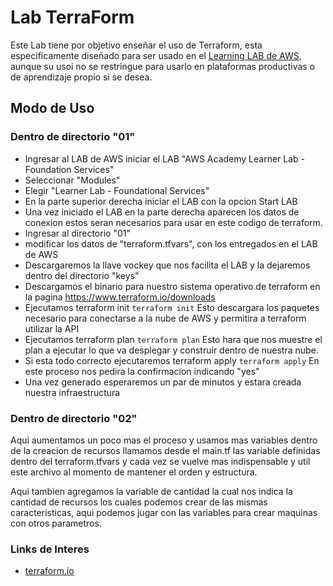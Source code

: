 # Lab TerraForm
Este Lab tiene por objetivo enseñar el uso de Terraform, esta especificamente diseñado para ser usado en el [Learning LAB de AWS](https://www.awsacademy.com/LMS_Login), aunque su usoi no se restringue para usarlo en plataformas productivas o de aprendizaje propio si se desea.

## Modo de Uso

### Dentro de directorio "01"

* Ingresar al LAB de AWS iniciar el LAB "AWS Academy Learner Lab - Foundation Services"
* Seleccionar "Modules"
* Elegir "Learner Lab - Foundational Services"
* En la parte superior derecha iniciar el LAB con la opcion Start LAB
* Una vez iniciado el LAB en la parte derecha aparecen los datos de conexion estos seran necesarios para usar en este codigo de terraform.
* Ingresar al directorio "01"
* modificar los datos de "terraform.tfvars", con los entregados en el LAB de AWS
* Descargaremos la llave vockey que nos facilita el LAB y la dejaremos dentro del directorio "keys"
* Descargamos el binario para nuestro sistema operativo de terraform en la pagina https://www.terraform.io/downloads
* Ejecutamos terraform init
``terraform init``
    Esto descargara los paquetes necesario para conectarse a la nube de AWS y permitira a terraform utilizar la API
* Ejecutamos terraform plan
``terraform plan``
    Esto hara que nos muestre el plan a ejecutar lo que va desplegar y construir dentro de nuestra nube.
* Si esta todo correcto ejecutaremos terraform apply
``terraform apply``
    En este proceso nos pedira la confirmacion indicando "yes"
* Una vez generado esperaremos un par de minutos y estara creada nuestra infraestructura

### Dentro de directorio "02"
Aqui aumentamos un poco mas el proceso y usamos mas variables dentro de la creacion de recursos llamamos desde el main.tf las variable definidas dentro del terraform.tfvars y cada vez se vuelve mas indispensable y util este archivo al momento de mantener el orden y estructura.

Aqui tambien agregamos la variable de cantidad la cual nos indica la cantidad de recursos los cuales podemos crear de las mismas caracteristicas, aqui podemos jugar con las variables para crear maquinas con otros parametros.

### Links de Interes
- [terraform.io](terraform.io)
